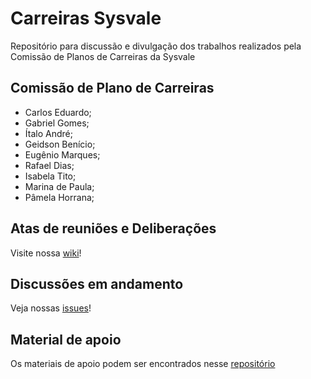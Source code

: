 # Carreiras Sysvale

Repositório para discussão e divulgação dos trabalhos realizados pela Comissão de Planos de Carreiras da Sysvale

## Comissão de Plano de Carreiras

* Carlos Eduardo;
* Gabriel Gomes;
* Ítalo André;
* Geidson Benício;
* Eugênio Marques;
* Rafael Dias;
* Isabela Tito;
* Marina de Paula;
* Pâmela Horrana;

## Atas de reuniões e Deliberações

Visite nossa [wiki](https://github.com/Sysvale/careers/wiki)!

## Discussões em andamento

Veja nossas [issues](https://github.com/Sysvale/careers/issues)!

## Material de apoio

Os materiais de apoio podem ser encontrados nesse [repositório](https://github.com/Gabrielr2508/awesome-career-paths)
